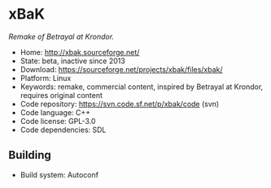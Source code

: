 # xBaK

_Remake of Betrayal at Krondor._

- Home: http://xbak.sourceforge.net/
- State: beta, inactive since 2013
- Download: https://sourceforge.net/projects/xbak/files/xbak/
- Platform: Linux
- Keywords: remake, commercial content, inspired by Betrayal at Krondor, requires original content
- Code repository: https://svn.code.sf.net/p/xbak/code (svn)
- Code language: C++
- Code license: GPL-3.0
- Code dependencies: SDL

## Building

- Build system: Autoconf
